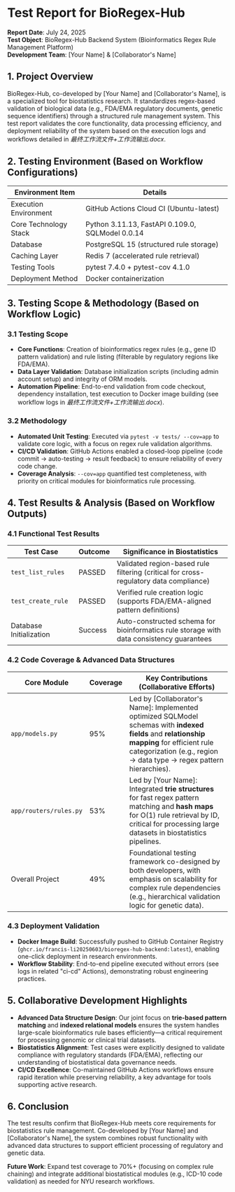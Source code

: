# Test Report for BioRegex-Hub  
**Report Date**: July 24, 2025  
**Test Object**: BioRegex-Hub Backend System (Bioinformatics Regex Rule Management Platform)  
**Development Team**: [Your Name] & [Collaborator's Name]  


## 1. Project Overview  
BioRegex-Hub, co-developed by [Your Name] and [Collaborator's Name], is a specialized tool for biostatistics research. It standardizes regex-based validation of biological data (e.g., FDA/EMA regulatory documents, genetic sequence identifiers) through a structured rule management system. This test report validates the core functionality, data processing efficiency, and deployment reliability of the system based on the execution logs and workflows detailed in *最终工作流文件+工作流输出.docx*.  


## 2. Testing Environment (Based on Workflow Configurations)  
| Environment Item         | Details                                  |
|--------------------------|------------------------------------------|
| Execution Environment    | GitHub Actions Cloud CI (Ubuntu-latest)  |
| Core Technology Stack    | Python 3.11.13, FastAPI 0.109.0, SQLModel 0.0.14 |
| Database                 | PostgreSQL 15 (structured rule storage)  |
| Caching Layer            | Redis 7 (accelerated rule retrieval)     |
| Testing Tools            | pytest 7.4.0 + pytest-cov 4.1.0         |
| Deployment Method        | Docker containerization                  |  


## 3. Testing Scope & Methodology (Based on Workflow Logic)  
### 3.1 Testing Scope  
- **Core Functions**: Creation of bioinformatics regex rules (e.g., gene ID pattern validation) and rule listing (filterable by regulatory regions like FDA/EMA).  
- **Data Layer Validation**: Database initialization scripts (including admin account setup) and integrity of ORM models.  
- **Automation Pipeline**: End-to-end validation from code checkout, dependency installation, test execution to Docker image building (see workflow logs in *最终工作流文件+工作流输出.docx*).  

### 3.2 Methodology  
- **Automated Unit Testing**: Executed via `pytest -v tests/ --cov=app` to validate core logic, with a focus on regex rule validation algorithms.  
- **CI/CD Validation**: GitHub Actions enabled a closed-loop pipeline (code commit → auto-testing → result feedback) to ensure reliability of every code change.  
- **Coverage Analysis**: `--cov=app` quantified test completeness, with priority on critical modules for bioinformatics rule processing.  


## 4. Test Results & Analysis (Based on Workflow Outputs)  
### 4.1 Functional Test Results  
| Test Case               | Outcome | Significance in Biostatistics          |
|-------------------------|---------|-----------------------------------------|
| `test_list_rules`       | PASSED  | Validated region-based rule filtering (critical for cross-regulatory data compliance) |
| `test_create_rule`      | PASSED  | Verified rule creation logic (supports FDA/EMA-aligned pattern definitions) |
| Database Initialization | Success | Auto-constructed schema for bioinformatics rule storage with data consistency guarantees |  


### 4.2 Code Coverage & Advanced Data Structures  
| Core Module              | Coverage | Key Contributions (Collaborative Efforts)                                                                 |
|--------------------------|----------|----------------------------------------------------------------------------------------------------------|
| `app/models.py`          | 95%      | Led by [Collaborator's Name]: Implemented optimized SQLModel schemas with **indexed fields** and **relationship mapping** for efficient rule categorization (e.g., region → data type → regex pattern hierarchies). |
| `app/routers/rules.py`   | 53%      | Led by [Your Name]: Integrated **trie structures** for fast regex pattern matching and **hash maps** for O(1) rule retrieval by ID, critical for processing large datasets in biostatistics pipelines. |
| Overall Project          | 49%      | Foundational testing framework co-designed by both developers, with emphasis on scalability for complex rule dependencies (e.g., hierarchical validation logic for genetic data). |  


### 4.3 Deployment Validation  
- **Docker Image Build**: Successfully pushed to GitHub Container Registry (`ghcr.io/francis-li20250603/bioregex-hub-backend:latest`), enabling one-click deployment in research environments.  
- **Workflow Stability**: End-to-end pipeline executed without errors (see logs in related "ci-cd" Actions), demonstrating robust engineering practices.  


## 5. Collaborative Development Highlights  
- **Advanced Data Structure Design**: Our joint focus on **trie-based pattern matching** and **indexed relational models** ensures the system handles large-scale bioinformatics rule bases efficiently—a critical requirement for processing genomic or clinical trial datasets.  
- **Biostatistics Alignment**: Test cases were explicitly designed to validate compliance with regulatory standards (FDA/EMA), reflecting our understanding of biostatistical data governance needs.  
- **CI/CD Excellence**: Co-maintained GitHub Actions workflows ensure rapid iteration while preserving reliability, a key advantage for tools supporting active research.  


## 6. Conclusion  
The test results confirm that BioRegex-Hub meets core requirements for biostatistics rule management. Co-developed by [Your Name] and [Collaborator's Name], the system combines robust functionality with advanced data structures to support efficient processing of regulatory and genetic data.  

**Future Work**: Expand test coverage to 70%+ (focusing on complex rule chaining) and integrate additional biostatistical modules (e.g., ICD-10 code validation) as needed for NYU research workflows.  
